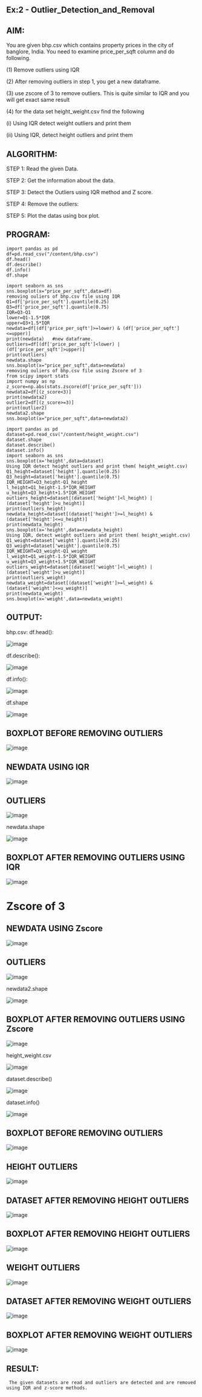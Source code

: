 ## Ex:2 - Outlier_Detection_and_Removal
## AIM:
You are given bhp.csv which contains property prices in the city of banglore, India. You need to examine price_per_sqft column and do following.

(1) Remove outliers using IQR

(2) After removing outliers in step 1, you get a new dataframe.

(3) use zscore of 3 to remove outliers. This is quite similar to IQR and you will get exact same result

(4) for the data set height_weight.csv find the following

(i) Using IQR detect weight outliers and print them

(ii) Using IQR, detect height outliers and print them

## ALGORITHM:
STEP 1:
Read the given Data.

STEP 2:
Get the information about the data.

STEP 3:
Detect the Outliers using IQR method and Z score.

STEP 4:
Remove the outliers:

STEP 5:
Plot the datas using box plot.

## PROGRAM:
```
import pandas as pd
df=pd.read_csv("/content/bhp.csv")
df.head()
df.describe()
df.info()
df.shape

import seaborn as sns
sns.boxplot(x="price_per_sqft",data=df)
removing ouliers of bhp.csv file using IQR
Q1=df['price_per_sqft'].quantile(0.25)
Q3=df['price_per_sqft'].quantile(0.75)
IQR=Q3-Q1
lower=Q1-1.5*IQR
upper=Q3+1.5*IQR
newdata=df[(df['price_per_sqft']>=lower) & (df['price_per_sqft']<=upper)] 
print(newdata)   #new dataframe.
outliers=df[(df['price_per_sqft']<lower) | (df['price_per_sqft']>upper)]
print(outliers)
newdata.shape
sns.boxplot(x="price_per_sqft",data=newdata)
removing ouliers of bhp.csv file using Zscore of 3
from scipy import stats
import numpy as np
z_score=np.abs(stats.zscore(df['price_per_sqft']))
newdata2=df[(z_score<3)]
print(newdata2)
outlier2=df[(z_score>=3)]
print(outlier2)
newdata2.shape
sns.boxplot(x="price_per_sqft",data=newdata2)
```
```
import pandas as pd
dataset=pd.read_csv("/content/height_weight.csv")
dataset.shape
dataset.describe()
dataset.info()
import seaborn as sns
sns.boxplot(x='height',data=dataset)
Using IQR detect height outliers and print them( height_weight.csv)
Q1_height=dataset['height'].quantile(0.25)
Q3_height=dataset['height'].quantile(0.75)
IQR_HEIGHT=Q3_height-Q1_height
l_height=Q1_height-1.5*IQR_HEIGHT
u_height=Q3_height+1.5*IQR_HEIGHT
outliers_height=dataset[(dataset['height']<l_height) | (dataset['height']>u_height)]
print(outliers_height)
newdata_height=dataset[(dataset['height']>=l_height) & (dataset['height']<=u_height)]
print(newdata_height)
sns.boxplot(x='height',data=newdata_height)
Using IQR, detect weight outliers and print them( height_weight.csv)
Q1_weight=dataset['weight'].quantile(0.25)
Q3_weight=dataset['weight'].quantile(0.75)
IQR_WEIGHT=Q3_weight-Q1_weight
l_weight=Q1_weight-1.5*IQR_WEIGHT
u_weight=Q3_weight+1.5*IQR_WEIGHT
outliers_weight=dataset[(dataset['weight']<l_weight) | (dataset['weight']>u_weight)]
print(outliers_weight)
newdata_weight=dataset[(dataset['weight']>=l_weight) & (dataset['weight']<=u_weight)]
print(newdata_weight)
sns.boxplot(x='weight',data=newdata_weight)
```
## OUTPUT:
bhp.csv:
df.head():

![image](https://github.com/Kulaganachi/Outlier_Detection_and_Removal/assets/133641126/2c375bdb-12bd-4ed0-b0c4-21ef65c39017)

df.describe():

![image](https://github.com/Kulaganachi/Outlier_Detection_and_Removal/assets/133641126/6aeeefd8-2037-4c8b-a44e-c6d82f787b0f)


df.info():

![image](https://github.com/Kulaganachi/Outlier_Detection_and_Removal/assets/133641126/165492c5-8746-4aa1-9e11-940b9d4be711)


df.shape

![image](https://github.com/Kulaganachi/Outlier_Detection_and_Removal/assets/133641126/9f4ad5a4-8e77-49f5-b212-59e30e500b99)



## BOXPLOT BEFORE REMOVING OUTLIERS

![image](https://github.com/Kulaganachi/Outlier_Detection_and_Removal/assets/133641126/29adcfe2-6417-40e1-b1e3-14201f4946a6)


## NEWDATA USING IQR

![image](https://github.com/Kulaganachi/Outlier_Detection_and_Removal/assets/133641126/4d223981-a746-406b-b208-a223efa9218b)


## OUTLIERS

![image](https://github.com/Kulaganachi/Outlier_Detection_and_Removal/assets/133641126/aa858057-41ff-4e37-bf1d-44fb98c44cee)


newdata.shape

![image](https://github.com/Kulaganachi/Outlier_Detection_and_Removal/assets/133641126/d6fcb87b-8104-4aec-b017-106a951c02af)


## BOXPLOT AFTER REMOVING OUTLIERS USING IQR

![image](https://github.com/Kulaganachi/Outlier_Detection_and_Removal/assets/133641126/8cfd7960-640f-4ea5-834e-e754c7a2eabf)


# Zscore of 3

## NEWDATA USING Zscore

![image](https://github.com/Kulaganachi/Outlier_Detection_and_Removal/assets/133641126/da151d5e-1391-4b79-ae44-66106fb75582)


## OUTLIERS

![image](https://github.com/Kulaganachi/Outlier_Detection_and_Removal/assets/133641126/8bf48255-2258-497d-a985-8d25da15506f)


newdata2.shape

![image](https://github.com/Kulaganachi/Outlier_Detection_and_Removal/assets/133641126/20b5c36b-0c57-41e4-b4d4-09869f9a2ff2)


## BOXPLOT AFTER REMOVING OUTLIERS USING Zscore

![image](https://github.com/Kulaganachi/Outlier_Detection_and_Removal/assets/133641126/b5a695e5-68a6-49ee-9dab-cf297c516cb2)


height_weight.csv

![image](https://github.com/Kulaganachi/Outlier_Detection_and_Removal/assets/133641126/015b2748-21dc-48c0-9785-0d38980f48ba)


dataset.describe()

![image](https://github.com/Kulaganachi/Outlier_Detection_and_Removal/assets/133641126/fe9bb723-3ca0-4278-94a3-0fe9ace53ede)


dataset.info()

![image](https://github.com/Kulaganachi/Outlier_Detection_and_Removal/assets/133641126/5d1cb48d-159e-48b2-a6df-bed2c3677019)


## BOXPLOT BEFORE REMOVING OUTLIERS

![image](https://github.com/Kulaganachi/Outlier_Detection_and_Removal/assets/133641126/1b1249aa-1f75-401b-a64b-9fd4907e7a00)


## HEIGHT OUTLIERS

![image](https://github.com/Kulaganachi/Outlier_Detection_and_Removal/assets/133641126/519ea6e9-e395-446f-88ea-b2bdfc884b90)


## DATASET AFTER REMOVING HEIGHT OUTLIERS

![image](https://github.com/Kulaganachi/Outlier_Detection_and_Removal/assets/133641126/e2ed81bc-9d56-4134-ab73-d9fd9baf8506)


## BOXPLOT AFTER REMOVING HEIGHT OUTLIERS

![image](https://github.com/Kulaganachi/Outlier_Detection_and_Removal/assets/133641126/1e18f1e5-4978-4210-88e2-a62591856c18)


## WEIGHT OUTLIERS

![image](https://github.com/Kulaganachi/Outlier_Detection_and_Removal/assets/133641126/4cc4e289-e8d7-4f90-8f3a-18d7c877b5a9)


## DATASET AFTER REMOVING WEIGHT OUTLIERS

![image](https://github.com/Kulaganachi/Outlier_Detection_and_Removal/assets/133641126/2bebb2ea-367f-4da7-8658-e83169b147f3)


## BOXPLOT AFTER REMOVING WEIGHT OUTLIERS
![image](https://github.com/Kulaganachi/Outlier_Detection_and_Removal/assets/133641126/8abc2f26-d5a8-49cf-b315-a718c020a378)



## RESULT: 
     The given datasets are read and outliers are detected and are removed using IQR and z-score methods.





